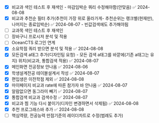 

- [x] 비교과 색인 테스트 후 재색인 - 마감임박순 쿼리 수정해야함(안맞음) ✅ 2024-08-08
- [x] 비교과 추천순 필터 추가(추천이 가장 위로 올라가게- 추천순위는 랭크별(현재만), 나머지는 종료임박순) ✅ 2024-08-07
      - 빈값검색에도 추가해야됨
- [ ] 교과목 색인 테스트 후 재색인
- [ ] 장바구니 프로시저 분석 및 적용
- [ ] OceanCTS 로그인 연계
- [x] 소요학점 쿼리 받으면 분석 및 적용 ✅ 2024-08-08
- [x] 모든검색 a태그 추가(디자인팀 요청) - 모든 검색 a태그를 바깥에(기존 a태그는 유지) 위치(비교과, 통합검색 적용) ✅ 2024-08-07
- [x] 메인화면 전공정보 안나옴 ✅ 2024-08-06
- [x] 학생설계전공 테이블설계서 작성 ✅ 2024-08-07
- [x] 편입생은 이전학점 제외 ✅ 2024-08-08
- [x] 마이페이지 비교과 rate에 따른 참가자 바 안나옴 ✅ 2024-08-07
- [x] 알람없으면 동그라미 빼기 ✅ 2024-08-07
- [x] 통합검색 비교과 검색수정 ✅ 2024-08-07
- [x] 비교과 찜 기능 다시 붙이기(디자인 변경하면서 삭제됨) ✅ 2024-08-08
- [x] 추천 프로그래스바 추가 ✅ 2024-08-08
- [ ] 핵심역량, 전공능력 만점기준의 레이더차트로 수정(범례도 추가)